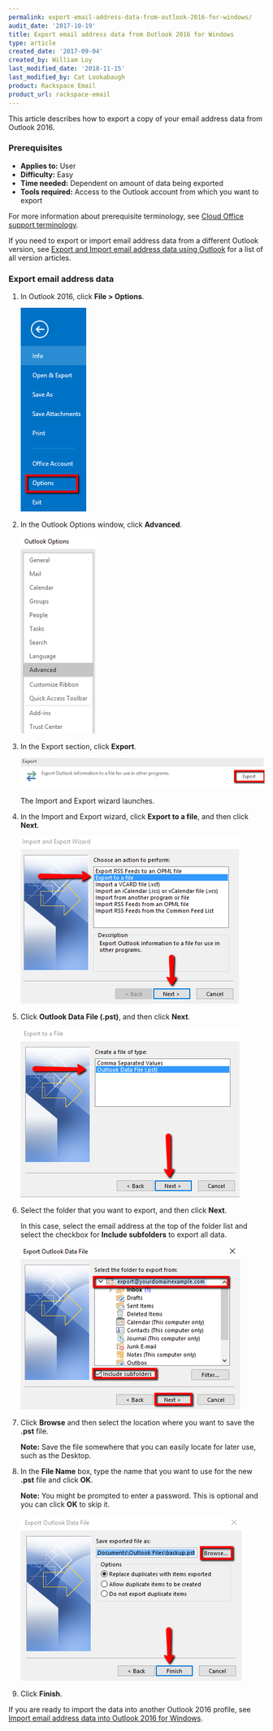 ```yaml
---
permalink: export-email-address-data-from-outlook-2016-for-windows/
audit_date: '2017-10-19'
title: Export email address data from Outlook 2016 for Windows
type: article
created_date: '2017-09-04'
created_by: William Loy
last_modified_date: '2018-11-15'
last_modified_by: Cat Lookabaugh
product: Rackspace Email
product_url: rackspace-email
---
```


This article describes how to export a copy of your email address data from Outlook 2016.

### Prerequisites

- **Applies to:** User
- **Difficulty:** Easy
- **Time needed:** Dependent on amount of data being exported
- **Tools required:**  Access to the Outlook account from which you want to export

For more information about prerequisite terminology, see [Cloud Office support terminology](/support/how-to/cloud-office-support-terminology/).

If you need to export or import email address data from a different Outlook version, see [Export and Import email address data using Outlook](/support/how-to/export-and-import-email-address-data-using-outlook) for a list of all version articles.


### Export email address data

1. In Outlook 2016, click **File > Options**.

   ![](options2016.png)

2. In the Outlook Options window, click **Advanced**.

   ![](advanced2016.png)

3. In the Export section, click **Export**.

   ![](export2016.png)

   The Import and Export wizard launches.

4. In the Import and Export wizard, click **Export to a file**, and then click **Next**.

   ![](export_to_file2016.png)

5. Click **Outlook Data File (.pst)**, and then click **Next**.

   ![](outlook_data_file2016.png)

6. Select the folder that you want to export, and then click **Next**.

   In this case, select the email address at the top of the folder list and select the checkbox for **Include subfolders** to export all data.  

   ![](export_folder_list2016.png)

7. Click **Browse** and then select the location where you want to save the **.pst** file.

   **Note:** Save the file somewhere that you can easily locate for later use, such as the Desktop.

8. In the **File Name** box, type the name that you want to use for the new **.pst** file and click **OK**.

   **Note:** You might be prompted to enter a password. This is optional and you can click **OK** to skip it.

   ![](browse_finish2016.png)

9. Click **Finish**.


If you are ready to import the data into another Outlook 2016 profile, see [Import email address data into Outlook 2016 for Windows](/support/how-to/import-email-address-data-into-outlook-2016-for-windows).
